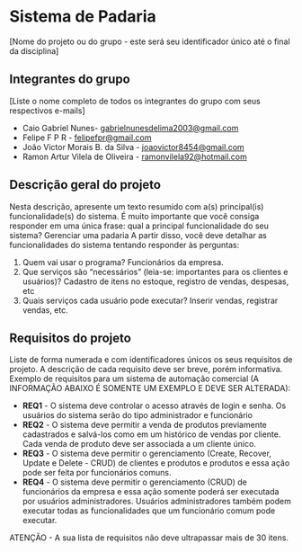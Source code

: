 # Sistema de Padaria
[Nome do projeto ou do grupo - este será seu identificador único até o final da disciplina]


## Integrantes do grupo 
[Liste o nome completo de todos os integrantes do grupo com seus respectivos e-mails]
 * Caio Gabriel Nunes- gabrielnunesdelima2003@gmail.com
 * Felipe F P R  -  felipefpr@gmail.com
 * João Victor Morais B. da Silva  - joaovictor8454@gmail.com
 * Ramon Artur Vilela de Oliveira - ramonvilela92@hotmail.com

## Descrição geral do projeto 
Nesta descrição, apresente um texto resumido com a(s) principal(is) funcionalidade(s) do sistema. 
É muito importante que você consiga responder em uma única frase: qual a principal funcionalidade do seu sistema? Gerenciar uma padaria
A partir disso, você deve detalhar as funcionalidades do sistema tentando responder às perguntas:
 1. Quem vai usar o programa? Funcionários da empresa.
 2. Que serviços são “necessários” (leia-se: importantes para os clientes e usuários)? Cadastro de itens no estoque, registro de vendas, despesas, etc
 3. Quais serviços cada usuário pode executar? Inserir vendas, registrar vendas, etc.

## Requisitos do projeto
Liste de forma numerada e com identificadores únicos os seus requisitos de projeto. 
A descrição de cada requisito deve ser breve, porém informativa. 
Exemplo de requisitos para um sistema de automação comercial (A INFORMAÇÃO ABAIXO É SOMENTE UM EXEMPLO E DEVE SER ALTERADA):
 * **REQ1** - O sistema deve controlar o acesso através de login e senha. Os usuários do sistema serão do tipo administrador e funcionário
 * **REQ2** - O sistema deve permitir a venda de produtos previamente cadastrados e salvá-los como em um histórico de vendas por cliente. Cada venda de produto deve ser associada a um cliente único.
 * **REQ3** - O sistema deve permitir o gerenciamento (Create, Recover, Update e Delete - CRUD) de clientes e produtos e produtos e essa ação pode ser feita por funcionários comuns.
 * **REQ4** - O sistema deve permitir o gerenciamento (CRUD) de funcionários da empresa e essa ação somente poderá ser executada por usuários administradores. Usuários administradores também podem executar todas as funcionalidades que um funcionário comum pode executar.

ATENÇÃO - A sua lista de requisitos não deve ultrapassar mais de 30 itens.
